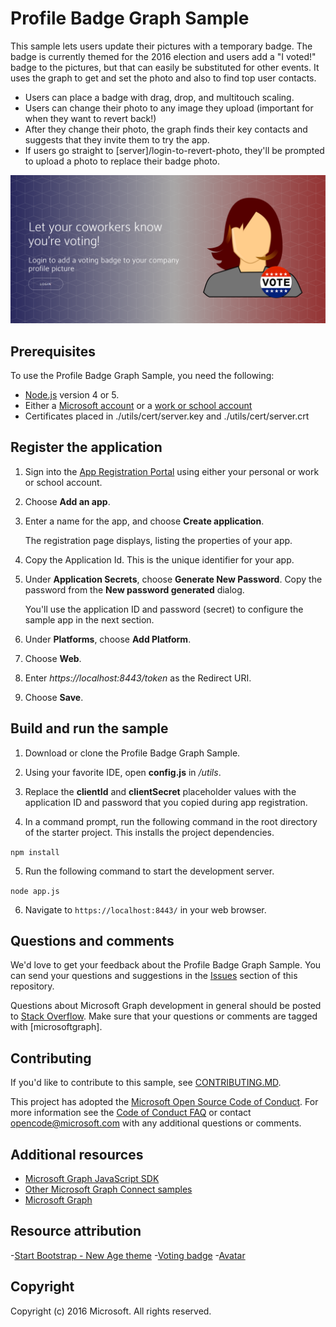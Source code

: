 # Profile Badge Graph Sample

This sample lets users update their pictures with a temporary badge.  The badge is currently themed for the 2016 election and users add a "I voted!" badge to the pictures, but that can easily be substituted for other events.  It uses the graph to get and set the photo and also to find top user contacts.

* Users can place a badge with drag, drop, and multitouch scaling.
* Users can change their photo to any image they upload (important for when they want to revert back!)
* After they change their photo, the graph finds their key contacts and suggests that they invite them to try the app.
* If users go straight to [server]/login-to-revert-photo, they'll be prompted to upload a photo to replace their badge photo.

![Sample screenshot](./public/img/sample-screenshot-homepage.PNG)

## Prerequisites

To use the Profile Badge Graph Sample, you need the following:

 * [Node.js](https://nodejs.org/) version 4 or 5.
 * Either a [Microsoft account](https://www.outlook.com/) or a [work or school account](http://dev.office.com/devprogram)
 * Certificates placed in ./utils/cert/server.key and ./utils/cert/server.crt

## Register the application

1. Sign into the [App Registration Portal](https://apps.dev.microsoft.com/) using either your personal or work or school account.

2. Choose **Add an app**.

3. Enter a name for the app, and choose **Create application**. 
	
   The registration page displays, listing the properties of your app.

4. Copy the Application Id. This is the unique identifier for your app. 

5. Under **Application Secrets**, choose **Generate New Password**. Copy the password from the **New password generated** dialog.

   You'll use the application ID and password (secret) to configure the sample app in the next section. 

6. Under **Platforms**, choose **Add Platform**.

7. Choose **Web**.

8. Enter *https://localhost:8443/token* as the Redirect URI. 

9. Choose **Save**.

## Build and run the sample

1. Download or clone the Profile Badge Graph Sample.

2. Using your favorite IDE, open **config.js** in */utils*.

3. Replace the **clientId** and **clientSecret** placeholder values with the application ID and password that you copied during app registration.

4. In a command prompt, run the following command in the root directory of the starter project. This installs the project dependencies.

  ```npm install```

5. Run the following command to start the development server.

  ```node app.js```

6. Navigate to `https://localhost:8443/` in your web browser.

## Questions and comments

We'd love to get your feedback about the Profile Badge Graph Sample. You can send your questions and suggestions in the [Issues](https://github.com/microsoftgraph/nodejs-connect-sample/issues) section of this repository.

Questions about Microsoft Graph development in general should be posted to [Stack Overflow](http://stackoverflow.com/questions/tagged/microsoftgraph). Make sure that your questions or comments are tagged with [microsoftgraph].

## Contributing

If you'd like to contribute to this sample, see [CONTRIBUTING.MD](/CONTRIBUTING.md).

This project has adopted the [Microsoft Open Source Code of Conduct](https://opensource.microsoft.com/codeofconduct/). For more information see the [Code of Conduct FAQ](https://opensource.microsoft.com/codeofconduct/faq/) or contact [opencode@microsoft.com](mailto:opencode@microsoft.com) with any additional questions or comments.
  
## Additional resources

- [Microsoft Graph JavaScript SDK](https://github.com/microsoftgraph/msgraph-sdk-javascript)
- [Other Microsoft Graph Connect samples](https://github.com/MicrosoftGraph?utf8=%E2%9C%93&query=-Connect)
- [Microsoft Graph](http://graph.microsoft.io)

## Resource attribution

-[Start Bootstrap - New Age theme](https://github.com/BlackrockDigital/startbootstrap-new-age)
-[Voting badge](https://pixabay.com/en/vote-button-election-elect-1319435/)
-[Avatar](https://pixabay.com/en/woman-redhead-female-person-girl-995164/)

## Copyright
Copyright (c) 2016 Microsoft. All rights reserved.